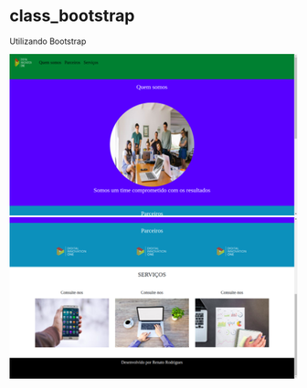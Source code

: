 # class_bootstrap
Utilizando Bootstrap

![photo1](https://github.com/renatopcinfo/class_bootstrap/blob/master/photo1.png)
![photo2](https://github.com/renatopcinfo/class_bootstrap/blob/master/photo2.png)
